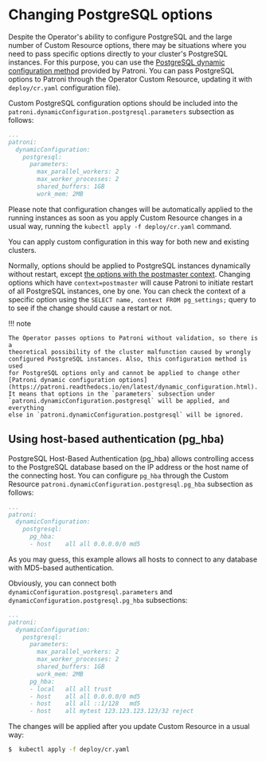 # Changing PostgreSQL options

Despite the Operator's ability to configure PostgreSQL and the large number of
Custom Resource options, there may be situations where you need to pass specific
options directly to your cluster's PostgreSQL instances. For this purpose, you
can use the [PostgreSQL dynamic configuration method](https://patroni.readthedocs.io/en/latest/dynamic_configuration.html)
provided by Patroni. You can pass PostgreSQL options to Patroni through the 
Operator Custom Resource, updating it with `deploy/cr.yaml` configuration file).

Custom PostgreSQL configuration options should be included into the
`patroni.dynamicConfiguration.postgresql.parameters` subsection as follows:

```yaml
...
patroni:
  dynamicConfiguration:
    postgresql:
      parameters:
        max_parallel_workers: 2
        max_worker_processes: 2
        shared_buffers: 1GB
        work_mem: 2MB
```

Please note that configuration changes will be automatically applied to the
running instances as soon as you apply Custom Resource changes in a usual way,
running the `kubectl apply -f deploy/cr.yaml` command.

You can apply custom configuration in this way for both new and existing clusters.

Normally, options should be applied to PostgreSQL instances dynamically without
restart, except [the options with the postmaster context](https://www.postgresql.org/docs/15/view-pg-settings.html).
Changing options which have `context=postmaster` will cause Patroni to initiate
restart of all PostgreSQL instances, one by one. You can check the context of
a specific option using the `SELECT name, context FROM pg_settings;` query to
to see if the change should cause a restart or not.

!!! note

    The Operator passes options to Patroni without validation, so there is a
    theoretical possibility of the cluster malfunction caused by wrongly
    configured PostgreSQL instances. Also, this configuration method is used
    for PostgreSQL options only and cannot be applied to change other 
    [Patroni dynamic configuration options](https://patroni.readthedocs.io/en/latest/dynamic_configuration.html).
    It means that options in the `parameters` subsection under
    `patroni.dynamicConfiguration.postgresql` will be applied, and everything
    else in `patroni.dynamicConfiguration.postgresql` will be ignored.


## Using host-based authentication (pg_hba)

PostgreSQL Host-Based Authentication (pg_hba) allows controlling access to the
PostgreSQL database based on the IP address or the host name of the connecting
host. You can  configure `pg_hba` through the Custom Resource 
`patroni.dynamicConfiguration.postgresql.pg_hba` subsection as follows:

```yaml
...
patroni:
  dynamicConfiguration:
    postgresql:
      pg_hba:
      - host    all all 0.0.0.0/0 md5
```

As you may guess, this example allows all hosts to connect to any database with
MD5-based authentication.

Obviously, you can connect both `dynamicConfiguration.postgresql.parameters`
and `dynamicConfiguration.postgresql.pg_hba` subsections: 

```yaml
...
patroni:
  dynamicConfiguration:
    postgresql:
      parameters:
        max_parallel_workers: 2
        max_worker_processes: 2
        shared_buffers: 1GB
        work_mem: 2MB
      pg_hba:
      - local   all all trust
      - host    all all 0.0.0.0/0 md5
      - host    all all ::1/128   md5
      - host    all mytest 123.123.123.123/32 reject
```

The changes will be applied after you update Custom Resource in a usual way:

``` {.bash data-prompt="$" }
$  kubectl apply -f deploy/cr.yaml
```
